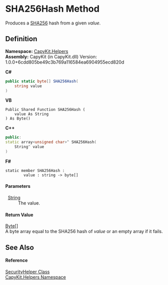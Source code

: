 # SHA256Hash Method


Produces a <a href="https://en.wikipedia.org/wiki/SHA-2">SHA256</a> hash from a given *value*.



## Definition
**Namespace:** <a href="N_CapyKit_Helpers">CapyKit.Helpers</a>  
**Assembly:** CapyKit (in CapyKit.dll) Version: 1.0.0+6cdd805be49c3b769a116584ea6904955ecd820d

**C#**
``` C#
public static byte[] SHA256Hash(
	string value
)
```
**VB**
``` VB
Public Shared Function SHA256Hash ( 
	value As String
) As Byte()
```
**C++**
``` C++
public:
static array<unsigned char>^ SHA256Hash(
	String^ value
)
```
**F#**
``` F#
static member SHA256Hash : 
        value : string -> byte[] 
```



#### Parameters
<dl><dt>  <a href="https://learn.microsoft.com/dotnet/api/system.string" target="_blank" rel="noopener noreferrer">String</a></dt><dd>The value.</dd></dl>

#### Return Value
<a href="https://learn.microsoft.com/dotnet/api/system.byte" target="_blank" rel="noopener noreferrer">Byte</a>[]  
A byte array equal to the SHA256 hash of *value* or an empty array if it fails.

## See Also


#### Reference
<a href="T_CapyKit_Helpers_SecurityHelper">SecurityHelper Class</a>  
<a href="N_CapyKit_Helpers">CapyKit.Helpers Namespace</a>  
